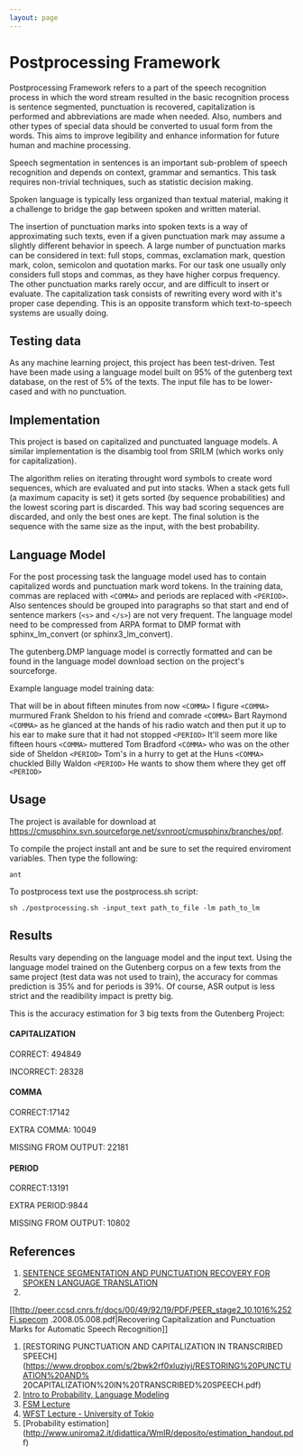 ```yaml
---
layout: page 
---
```

# Postprocessing Framework


Postprocessing Framework refers to a part of the speech recognition process in 
which the word stream resulted in the basic recognition process is sentence 
segmented, punctuation is recovered, capitalization is performed and 
abbreviations are made when needed. Also, numbers and other types of special 
data should be converted to usual form from the words. This aims to improve 
legibility and enhance information for future human and machine processing.

Speech segmentation in sentences is an important sub-problem of speech 
recognition and depends on context, grammar and semantics. This task requires 
non-trivial techniques, such as statistic decision making.

Spoken language is typically less organized than textual material, making it a 
challenge to bridge the gap between spoken and written material.

The insertion of punctuation marks into spoken texts is a way of approximating 
such texts, even if a given punctuation mark may assume a slightly different 
behavior in speech. A large number of punctuation marks can be considered in 
text: full stops, commas, exclamation mark, question mark, colon, semicolon and 
quotation marks. For our task one usually only considers full stops and commas, 
as they have higher corpus frequency. The other punctuation marks rarely occur, 
and are difficult to insert or evaluate. The capitalization task consists of 
rewriting every word with it's proper case depending. This is an opposite 
transform which text-to-speech systems are usually doing.

## Testing data

As any machine learning project, this project has been test-driven. Test have 
been made using a language model built on 95% of the gutenberg text database, 
on the rest of 5% of the texts.
The input file has to be lower-cased and with no punctuation.

## Implementation

This project is based on capitalized and punctuated language models. A similar 
implementation is the disambig tool from SRILM (which works only for 
capitalization).

The algorithm relies on iterating throught word symbols to create word 
sequences, which are evaluated and put into stacks. When a stack gets full (a 
maximum capacity is set) it gets sorted (by sequence probabilities) and the 
lowest scoring part is discarded. This way bad scoring sequences are discarded, 
and only the best ones are kept. The final solution is the sequence with the 
same size as the input, with the best probability.

## Language Model

For the post processing task the language model used has to contain capitalized 
words and punctuation mark word tokens. In the training data, commas are 
replaced with `<COMMA>` and periods are replaced with `<PERIOD>`. Also 
sentences should be grouped into paragraphs so that start and end of sentence 
markers (`<s>` and `</s>`) are not very frequent.  The language model need to 
be compressed from ARPA format to DMP format with sphinx_lm_convert (or 
sphinx3_lm_convert).

The gutenberg.DMP language model is correctly formatted and can be found in the 
language model download section on the project's sourceforge.

Example language model training data:

That will be in about fifteen minutes from now `<COMMA>` I figure `<COMMA>` 
murmured Frank Sheldon to his friend and comrade `<COMMA>` Bart Raymond 
`<COMMA>` as he glanced at the hands of his radio watch and then put it up to 
his ear to make sure that it had not stopped `<PERIOD>`  It'll seem more like 
fifteen hours `<COMMA>` muttered Tom Bradford `<COMMA>` who was on the other 
side of Sheldon `<PERIOD>`  Tom's in a hurry to get at the Huns `<COMMA>` 
chuckled Billy Waldon `<PERIOD>`  He wants to show them where they get off 
`<PERIOD>`  

## Usage

The project is available for download at 
https://cmusphinx.svn.sourceforge.net/svnroot/cmusphinx/branches/ppf.

To compile the project install ant and be sure to set the required enviroment 
variables.
Then type the following:

```
ant
```

To postprocess text use the postprocess.sh script:

```
sh ./postprocessing.sh -input_text path_to_file -lm path_to_lm
```

## Results

Results vary depending on the language model and the input text. Using the 
language model trained on the Gutenberg corpus on a few texts from the same 
project (test data was not used to train), the accuracy for commas prediction 
is 35% and for periods is 39%. Of course, ASR output is less strict and the 
readibility impact is pretty big.

This is the accuracy estimation for 3 big texts from the Gutenberg Project:

#### CAPITALIZATION

CORRECT: 494849

INCORRECT: 28328

#### COMMA

CORRECT:17142

EXTRA COMMA: 10049

MISSING FROM OUTPUT: 22181

#### PERIOD

CORRECT:13191

EXTRA PERIOD:9844

MISSING FROM OUTPUT: 10802

## References

 1.  [SENTENCE SEGMENTATION AND PUNCTUATION RECOVERY FOR SPOKEN LANGUAGE 
TRANSLATION](http://www.cs.cmu.edu/~ianlane/pub/PAULIK-icassp08.pdf)
 2.  
[[http://peer.ccsd.cnrs.fr/docs/00/49/92/19/PDF/PEER_stage2_10.1016%252Fj.specom
.2008.05.008.pdf|Recovering Capitalization and Punctuation
Marks for Automatic Speech Recognition]]
 1.  [RESTORING PUNCTUATION AND CAPITALIZATION IN TRANSCRIBED 
SPEECH](https://www.dropbox.com/s/2bwk2rf0xluziyj/RESTORING%20PUNCTUATION%20AND%
20CAPITALIZATION%20IN%20TRANSCRIBED%20SPEECH.pdf)
 2.  [Intro to Probability, Language 
Modeling](http://www.stanford.edu/class/cs224s/lec/224s.09.lec11.pdf)
 3.  [FSM 
Lecture](http://old-site.clsp.jhu.edu/ws04/calendar/School/FSMLecture.pdf)
 4.  [WFST Lecture - University of 
Tokio](http://www.gavo.t.u-tokyo.ac.jp/~novakj/wfst-algorithms.pdf)
 5.  [Probability 
estimation](http://www.uniroma2.it/didattica/WmIR/deposito/estimation_handout.pd
f)

